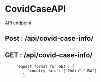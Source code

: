 # CovidCaseAPI

  API endpoint:
  
  
  Post : /api/covid-case-info/
  --------------------------------------------------------------------
  GET : /api/covid-case-info/
  --------------------------------------------------------------------
         request format for GET : {
              "country_data": ["India","USA"]
            }
